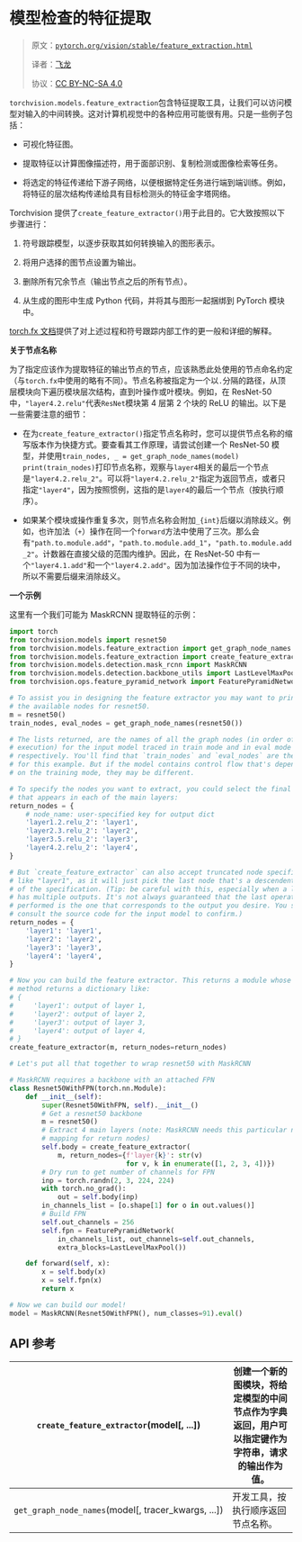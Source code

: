 # 模型检查的特征提取

> 原文：[`pytorch.org/vision/stable/feature_extraction.html`](https://pytorch.org/vision/stable/feature_extraction.html)
>
> 译者：[飞龙](https://github.com/wizardforcel)
>
> 协议：[CC BY-NC-SA 4.0](http://creativecommons.org/licenses/by-nc-sa/4.0/)


`torchvision.models.feature_extraction`包含特征提取工具，让我们可以访问模型对输入的中间转换。这对计算机视觉中的各种应用可能很有用。只是一些例子包括：

+   可视化特征图。

+   提取特征以计算图像描述符，用于面部识别、复制检测或图像检索等任务。

+   将选定的特征传递给下游子网络，以便根据特定任务进行端到端训练。例如，将特征的层次结构传递给具有目标检测头的特征金字塔网络。

Torchvision 提供了`create_feature_extractor()`用于此目的。它大致按照以下步骤进行：

1.  符号跟踪模型，以逐步获取其如何转换输入的图形表示。

1.  将用户选择的图节点设置为输出。

1.  删除所有冗余节点（输出节点之后的所有节点）。

1.  从生成的图形中生成 Python 代码，并将其与图形一起捆绑到 PyTorch 模块中。

[torch.fx 文档](https://pytorch.org/docs/stable/fx.html)提供了对上述过程和符号跟踪内部工作的更一般和详细的解释。

**关于节点名称**

为了指定应该作为提取特征的输出节点的节点，应该熟悉此处使用的节点命名约定（与`torch.fx`中使用的略有不同）。节点名称被指定为一个以`.`分隔的路径，从顶层模块向下遍历模块层次结构，直到叶操作或叶模块。例如，在 ResNet-50 中，`"layer4.2.relu"`代表`ResNet`模块第 4 层第 2 个块的 ReLU 的输出。以下是一些需要注意的细节：

+   在为`create_feature_extractor()`指定节点名称时，您可以提供节点名称的缩写版本作为快捷方式。要查看其工作原理，请尝试创建一个 ResNet-50 模型，并使用`train_nodes, _ = get_graph_node_names(model) print(train_nodes)`打印节点名称，观察与`layer4`相关的最后一个节点是`"layer4.2.relu_2"`。可以将`"layer4.2.relu_2"`指定为返回节点，或者只指定`"layer4"`，因为按照惯例，这指的是`layer4`的最后一个节点（按执行顺序）。

+   如果某个模块或操作重复多次，则节点名称会附加`_{int}`后缀以消除歧义。例如，也许加法（`+`）操作在同一个`forward`方法中使用了三次。那么会有`"path.to.module.add"`，`"path.to.module.add_1"`，`"path.to.module.add_2"`。计数器在直接父级的范围内维护。因此，在 ResNet-50 中有一个`"layer4.1.add"`和一个`"layer4.2.add"`。因为加法操作位于不同的块中，所以不需要后缀来消除歧义。

**一个示例**

这里有一个我们可能为 MaskRCNN 提取特征的示例：

```py
import torch
from torchvision.models import resnet50
from torchvision.models.feature_extraction import get_graph_node_names
from torchvision.models.feature_extraction import create_feature_extractor
from torchvision.models.detection.mask_rcnn import MaskRCNN
from torchvision.models.detection.backbone_utils import LastLevelMaxPool
from torchvision.ops.feature_pyramid_network import FeaturePyramidNetwork

# To assist you in designing the feature extractor you may want to print out
# the available nodes for resnet50.
m = resnet50()
train_nodes, eval_nodes = get_graph_node_names(resnet50())

# The lists returned, are the names of all the graph nodes (in order of
# execution) for the input model traced in train mode and in eval mode
# respectively. You'll find that `train_nodes` and `eval_nodes` are the same
# for this example. But if the model contains control flow that's dependent
# on the training mode, they may be different.

# To specify the nodes you want to extract, you could select the final node
# that appears in each of the main layers:
return_nodes = {
    # node_name: user-specified key for output dict
    'layer1.2.relu_2': 'layer1',
    'layer2.3.relu_2': 'layer2',
    'layer3.5.relu_2': 'layer3',
    'layer4.2.relu_2': 'layer4',
}

# But `create_feature_extractor` can also accept truncated node specifications
# like "layer1", as it will just pick the last node that's a descendent of
# of the specification. (Tip: be careful with this, especially when a layer
# has multiple outputs. It's not always guaranteed that the last operation
# performed is the one that corresponds to the output you desire. You should
# consult the source code for the input model to confirm.)
return_nodes = {
    'layer1': 'layer1',
    'layer2': 'layer2',
    'layer3': 'layer3',
    'layer4': 'layer4',
}

# Now you can build the feature extractor. This returns a module whose forward
# method returns a dictionary like:
# {
#     'layer1': output of layer 1,
#     'layer2': output of layer 2,
#     'layer3': output of layer 3,
#     'layer4': output of layer 4,
# }
create_feature_extractor(m, return_nodes=return_nodes)

# Let's put all that together to wrap resnet50 with MaskRCNN

# MaskRCNN requires a backbone with an attached FPN
class Resnet50WithFPN(torch.nn.Module):
    def __init__(self):
        super(Resnet50WithFPN, self).__init__()
        # Get a resnet50 backbone
        m = resnet50()
        # Extract 4 main layers (note: MaskRCNN needs this particular name
        # mapping for return nodes)
        self.body = create_feature_extractor(
            m, return_nodes={f'layer{k}': str(v)
                             for v, k in enumerate([1, 2, 3, 4])})
        # Dry run to get number of channels for FPN
        inp = torch.randn(2, 3, 224, 224)
        with torch.no_grad():
            out = self.body(inp)
        in_channels_list = [o.shape[1] for o in out.values()]
        # Build FPN
        self.out_channels = 256
        self.fpn = FeaturePyramidNetwork(
            in_channels_list, out_channels=self.out_channels,
            extra_blocks=LastLevelMaxPool())

    def forward(self, x):
        x = self.body(x)
        x = self.fpn(x)
        return x

# Now we can build our model!
model = MaskRCNN(Resnet50WithFPN(), num_classes=91).eval() 
```

## API 参考

| `create_feature_extractor`(model[, ...]) | 创建一个新的图模块，将给定模型的中间节点作为字典返回，用户可以指定键作为字符串，请求的输出作为值。 |
| --- | --- |
| `get_graph_node_names`(model[, tracer_kwargs, ...]) | 开发工具，按执行顺序返回节点名称。 |
